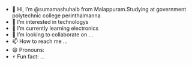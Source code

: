 - 👋 Hi, I’m @sumamashuhaib from Malappuram.Studying at government polytechnic college perinthalmanna
- 👀 I’m interested in technologys
- 🌱 I’m currently learning electronics
- 💞️ I’m looking to collaborate on ...
- 📫 How to reach me ...
- 😄 Pronouns: 
- ⚡ Fun fact: ...

<!---
sumamashuhaib/sumamashuhaib is a ✨ special ✨ repository because its `README.md` (this file) appears on your GitHub profile.
You can click the Preview link to take a look at your changes.
--->
